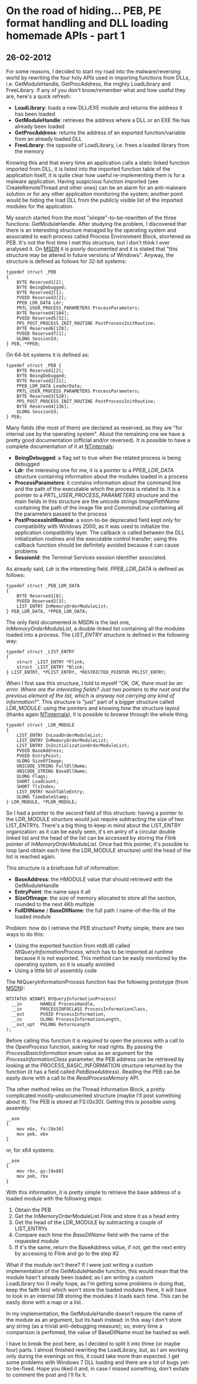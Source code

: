 On the road of hiding… PEB, PE format handling and DLL loading homemade APIs - part 1
=====================================================================================

26-02-2012
----------

For some reasons, I decided to start my road into the malware/reversing world by rewriting the four holy APIs used in importing functions from DLLs, i.e. GetModuleHandle, GetProcAddress, the mighty LoadLibrary and FreeLibrary. If any of you don't know/remember what and how useful they are, here's a quick refresh:

* **LoadLibrary**: loads a new DLL/EXE module and returns the address it has been loaded
* **GetModuleHandle**: retrieves the address where a DLL or an EXE file has already been loaded
* **GetProcAddress**: returns the address of an exported function/variable from an already loaded DLL
* **FreeLibrary**: the opposite of LoadLibrary, i.e. frees a loaded library from the memory

Knowing this and that every time an application calls a static linked function imported from DLL, it is listed into the imported function table of the application itself, it is quite clear how useful re-implementing them is for a malware application. Having suspicious function imported (see CreateRemoteThread and other ones) can be an alarm for an anti-malware solution or for any other application monitoring the system; another point would be hiding the load DLL from the publicly visible list of the imported modules for the application.

My search started from the most "simple"-to-be-rewritten of the three functions: GetModuleHandle. After studying the problem, I discovered that there is an interesting structure managed by the operating system and associated to each process called Process Environment Block, shortened as PEB. It's not the first time I met this structure, but I don't think I ever analysed it. On [MSDN](https://learn.microsoft.com/en-us/windows/win32/api/winternl/ns-winternl-peb) it is poorly documented and it is stated that "this structure may be altered in future versions of Windows". Anyway, the structure is defined as follows for 32-bit systems:

    typedef struct _PEB
    {
        BYTE Reserved1[2];
        BYTE BeingDebugged;
        BYTE Reserved2[1];
        PVOID Reserved3[2];
        PPEB_LDR_DATA Ldr;
        PRTL_USER_PROCESS_PARAMETERS ProcessParameters;
        BYTE Reserved4[104];
        PVOID Reserved5[52];
        PPS_POST_PROCESS_INIT_ROUTINE PostProcessInitRoutine;
        BYTE Reserved6[128];
        PVOID Reserved7[1];
        ULONG SessionId;
    } PEB, *PPEB;

On 64-bit systems it is defined as:

    typedef struct _PEB {
        BYTE Reserved1[2];
        BYTE BeingDebugged;
        BYTE Reserved2[21];
        PPEB_LDR_DATA LoaderData;
        PRTL_USER_PROCESS_PARAMETERS ProcessParameters;
        BYTE Reserved3[520];
        PPS_POST_PROCESS_INIT_ROUTINE PostProcessInitRoutine;
        BYTE Reserved4[136];
        ULONG SessionId;
    } PEB;

Many fields (the most of them) are declared as reserved, as they are "for internal use by the operating system". About the remaining one we have a pretty good documentation (official and/or reversed). It is possible to have a complete documentation of it at [NTinternals](http://undocumented.ntinternals.net/index.html?page=UserMode%2FUndocumented%20Functions%2FNT%20Objects%2FProcess%2FPEB.html):

* **BeingDebugged**: a flag set to true when the related process is being debugged
* **Ldr**: the interesing one for me, it is a pointer to a *PPEB\_LDR\_DATA* structure containing information about the modules loaded in a process
* **ProcessParameters**: it contains information about the command line and the path of the executable which the process is related to. It is a pointer to a *PRTL\_USER\_PROCESS\_PARAMETERS* structure and the main fields in this structure are the unicode strings *ImagePathName* containing the path of the image file and *CommandLine* containing all the parameters passed to the process
* **PostProcessInitRoutine**: a soon-to-be deprecated field kept only for compatibility with Windows 2000, as it was used to initialize the application compatibility layer. The callback is called between the DLL initialization routines and the executable control transfer; using this callback function should be definitely avoided because it can cause problems
* **SessionId**: the Terminal Services session identifier associated.

As already said, *Ldr* is the interesting field. *PPEB\_LDR\_DATA* is defined as follows:

    typedef struct _PEB_LDR_DATA
    {
        BYTE Reserved1[8];
        PVOID Reserved2[3];
        LIST_ENTRY InMemoryOrderModuleList;
    } PEB_LDR_DATA, *PPEB_LDR_DATA;

The only field documented in MSDN is the last one, *InMemoryOrderModuleList*, a double-linked list containing all the modules loaded into a process. The *LIST_ENTRY* structure is defined in the following way:

    typedef struct _LIST_ENTRY
    {
        struct _LIST_ENTRY *Flink;
        struct _LIST_ENTRY *Blink;
    } LIST_ENTRY, *PLIST_ENTRY, *RESTRICTED_POINTER PRLIST_ENTRY;

When I first saw this structure, I told to myself *"OK, OK, there must be an error. Where are the interesting fields? Just two pointers to the next and the previous element of the list, which is anyway not carrying any kind of information?"*. This structure is "just" part of a bigger structure called *LDR\_MODULE*: using the pointers and knowing how the structure layout (thanks again [NTinternals](http://undocumented.ntinternals.net/UserMode/Structures/LDR_MODULE.html)), it is possible to browse through the whole thing.

    typedef struct _LDR_MODULE
    {
        LIST_ENTRY InLoadOrderModuleList;
        LIST_ENTRY InMemoryOrderModuleList;
        LIST_ENTRY InInitializationOrderModuleList;
        PVOID BaseAddress;
        PVOID EntryPoint;
        ULONG SizeOfImage;
        UNICODE_STRING FullDllName;
        UNICODE_STRING BaseDllName;
        ULONG Flags;
        SHORT LoadCount;
        SHORT TlsIndex;
        LIST_ENTRY HashTableEntry;
        ULONG TimeDateStamp;
    } LDR_MODULE, *PLDR_MODULE;

So I had a pointer to the second field of this structure: having a pointer to the LDR\_MODULE structure would just require subtracting the size of two LIST\_ENTRYs. There's a big thing to keep in mind about the LIST\_ENTRY organization: as it can be easily seen, it's en antry of a circular double linked list and the head of the list can be accessed by storing the *Flink* pointer of *InMemoryOrderModuleList*. Once had this pointer, it's possible to loop (and obtain each time the LDR\_MODULE structure) until the head of the list is reached again.

This structure is a briefcase full of information:

* **BaseAddress**: the HMODULE value that should retrieved with the GetModuleHandle
* **EntryPoint**: the name says it all
* **SizeOfImage**: the size of memory allocated to store all the section, rounded to the next 4Kb multiple
* **FullDllName** / **BaseDllName**: the full path / name-of-the-file of the loaded module

Problem: how do I retrieve the PEB structure? Pretty simple, there are two ways to do this:

* Using the exported function from ntdll.dll called *NtQueryInformationProcess*, which has to be imported at runtime because it is not exported. This method can be easily monitored by the operating system, so it is usually avoided
* Using a little bit of assembly code

The NtQueryInformationProcess function has the following prototype (from [MSDN](https://learn.microsoft.com/en-gb/windows/win32/api/winternl/nf-winternl-ntqueryinformationprocess?redirectedfrom=MSDN)):

    NTSTATUS WINAPI NtQueryInformationProcess(
      __in       HANDLE ProcessHandle,
      __in       PROCESSINFOCLASS ProcessInformationClass,
      __out      PVOID ProcessInformation,
      __in       ULONG ProcessInformationLength,
      __out_opt  PULONG ReturnLength
    );

Before calling this function it is required to open the process with a call to the *OpenProcess* function, asking for read rights. By passing the *ProcessBasicInformation* enum value as an argument for the *ProcessInformationClass* parameter, the PEB address can be retrieved by looking at the PROCESS\_BASIC\_INFORMATION structure returned by the function (it has a field called *PebBaseAddress*). Reading the PEB can be easily done with a call to the *ReadProcessMemory* API.

The other method relies on the Thread Information Block, a pretty complicated mostly-undocumented structure (maybe I'll post something about it). The PEB is stored at FS:[0x30]. Getting this is possible using assembly:

    __asm
    {
        mov ebx, fs:[0x30]
        mov peb, ebx
    }

or, for x64 systems:

    __asm
    {
        mov rbx, gs:[0x60]
        mov peb, rbx
    }

With this information, it is pretty simple to retrieve the base address of a loaded module with the following steps:

1. Obtain the PEB
2. Get the InMemoryOrderModuleList.Flink and store it as a head entry
3. Get the head of the LDR\_MODULE by subtracting a couple of LIST\_ENTRYs
4. Compare each time the *BaseDllName* field with the name of the requested module
5. If it's the same, return the BaseAddress value, if not, get the next entry by accessing to Flink and go to the step #2

What if the module isn't there? If I were just writing a custom implementation of the GetModuleHandle function, this would mean that the module hasn't already been loaded; as I am writing a custom LoadLibrary too (I really hope, as I'm getting some problems in doing that, keep the faith bro) which won't store the loaded modules there, it will have to look in an internal DB storing the modules it loads each time. This can be easily done with a map or a list.

In my implementation, the GetModuleHandle doesn't require the name of the module as an argument, but its hash instead: in this way I don't store any string (as a trivial anti-debugging measure); so, every time a comparison is perfomed, the value of BaseDllName must be hashed as well.

I have to break the post here, as I decided to split it into three (or maybe four) parts. I almost finished rewriting the LoadLibrary, but, as I am working only during the evenings on this, it could take more than expected. I get some problems with Windows 7 DLL loading and there are a lot of bugs yet-to-be-fixed. Hope you liked it and, in case I missed something, don't exitate to comment the post and I'll fix it.
